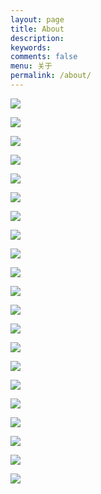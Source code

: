 ```yaml
---
layout: page
title: About
description:
keywords: 
comments: false
menu: 关于
permalink: /about/
---
```

<!--
 <center>
     <h1>余 鹏</h1>
     <div>
         <span>
             <img src="/images/about/phone-solid.svg" width="18px">
             131****8833
         </span>
         ·
         <span>
             <img src="/images/about/envelope-solid.svg" width="18px">
             yu3peng@qq.com
         </span>
         ·
         <span>
             <img src="/images/about/github-brands.svg" width="18px">
             <a href="https://github.com/yu3peng">GitHub</a>
         </span>
         ·
         <span>
             <img src="/images/about/rss-solid.svg" width="18px">
             <a href="https://yu3peng.github.io">My Blog</a>
         </span>
     </div>
 </center>

## <img src="/images/about/info-circle-solid.svg" width="30px"> 个人信息

- **男，1983 年，上海**

## <img src="/images/about/graduation-cap-solid.svg" width="30px"> 教育经历

- **本科，中南民族大学，计算机科学与技术专业，2003.09 ~ 2007.06**

## <img src="/images/about/briefcase-solid.svg" width="30px"> **工作经历**

- **中兴通讯股份有限公司，软件架构师，2011.07 ~ 今**
  - 设计基于 Kubernetes 的 GPU 共享方案，实现 GPU 在容器间的共享和显存限制

  - 设计边缘拉远方案

  - 向 ETSI NFV、CCSA 等国内外标准组织输出基于云原生的 PaaS 提案

  - 开发边缘网关配置服务网站

  - 按照 3GPP 协议开发 4G 核心网 Serving Gateway 网元

- **备实必（上海）软件科技有限公司，软件开发工程师，2009.12 ~ 2011.06**

  - 维护作业调度自动化软件 A-AUTO

- **广东华智科技有限公司，软件开发工程师，2007.09 ~ 2009.10**

  - 儿童抚养补助系统数据批处理程序开发

## <img src="/images/about/ipr.jpg" width="30px"> 专利

- **[一种调整网站负载的方法及装置](http://epub.cnipa.gov.cn/cred/CN109005143B?8kt2YOWWXQBD=1648781983435)**

- **[Method and device of regulating website load](https://patft.uspto.gov/netacgi/nph-Parser?Sect1=PTO2&Sect2=HITOFF&p=1&u=%2Fnetahtml%2FPTO%2Fsearch-bool.html&r=1&f=G&l=50&co1=AND&d=PTXT&s1=11405384.PN.&OS=PN/11405384&RS=PN/11405384)**

- **[一种业务配置的实现方法、装置和设备](http://epub.cnipa.gov.cn/patent/CN111865638A?8kt2YOWWXQBD=1650543953261)**

- **[一种资源请求响应方法、设备及存储介质](http://epub.cnipa.gov.cn/patent/CN110737527A)**

- **[无线接入设备注册方法及装置](http://epub.cnipa.gov.cn/patent/CN106817699A?8kt2YOWWXQBD=1650544728649)**

- **[检测非法无线接入点的方法及装置](http://epub.cnipa.gov.cn/patent/CN107708118A?8kt2YOWWXQBD=1650544870147)**
-->
<!--
![](/images/about/yupeng.jpeg)
-->

![](/images/about/England-1.jpg)

![](/images/about/England-2.jpg)

![](/images/about/England-3.jpg)

![](/images/about/England-4.jpg)

![](/images/about/England-5.jpg)

![](/images/about/England-6.jpg)

![](/images/about/England-7.jpg)

![](/images/about/England-8.jpg)

![](/images/about/England-9.jpg)

![](/images/about/England-10.jpg)

![](/images/about/England-11.jpg)

![](/images/about/England-12.jpg)

![](/images/about/England-13.jpg)

![](/images/about/England-14.jpg)

![](/images/about/England-15.jpg)

![](/images/about/England-16.jpg)

![](/images/about/England-17.jpg)

![](/images/about/England-18.jpg)

![](/images/about/England-19.jpg)

![](/images/about/England-20.jpg)

![](/images/about/England-21.jpg)
